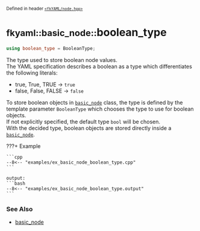 <small>Defined in header [`<fkYAML/node.hpp>`](https://github.com/fktn-k/fkYAML/blob/develop/include/fkYAML/node.hpp)</small>

# <small>fkyaml::basic_node::</small>boolean_type

```cpp
using boolean_type = BooleanType;
```

The type used to store boolean node values.  
The YAML specification describes a boolean as a type which differentiates the following literals:

* true, True, TRUE -> `true`
* false, False, FALSE -> `false`

To store boolean objects in [`basic_node`](index.md) class, the type is defined by the template parameter `BooleanType` which chooses the type to use for boolean objects.  
If not explicitly specified, the default type `bool` will be chosen.  
With the decided type, boolean objects are stored directly inside a [`basic_node`](index.md).  

???+ Example

    ```cpp
    --8<-- "examples/ex_basic_node_boolean_type.cpp"
    ```

    output:
    ```bash
    --8<-- "examples/ex_basic_node_boolean_type.output"
    ```

### **See Also**

* [basic_node](index.md)